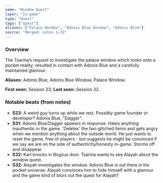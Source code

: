 ```yaml
---
name: "Window Quest"
layer: "In-game"
type: "Quest"
tags: ["quest"]
aliases: ["Palace Window", "Adonis Blue Window", "Adonis Blue"]
source: "Merged: notes 1–32"
---
```

### Overview
The Tsarina’s request to investigate the palace window which looks onto a pocket reality; resulted in contact with Adonis Blue and a carefully maintained glamour.

**Aliases:** Adonis Blue, Adonis Blue Window, Palace Window.

**First seen:** Session 23; **Last seen:** Session 32.

### Notable beats (from notes)
- **S23:** A weird guy turns up while we rest. Possibly game founder or developer? Adonis Blue, "Dagger".
- **S31:** Adonis Blue/Dagger appears in response. Hates anything inauthentic in the game. 'Deletes' the two glitched items and gets angry when we mention anything about the outside world. He just wants to reset the game, free of players - but suggests he might be convinced if we say we are on the side of authenticity/honesty in-game. Storms off and disappear.
- **S32:** Karl knocks in Bogsus door. Tsarina wants to see Alayah about the window quest.
- **S32:** Alayah investigates the window. Adonis Blue is out there in his pocket universe. Alayah convinces him to hide himself with a glamour and the game kind of blurs out the quest for Alayah?
